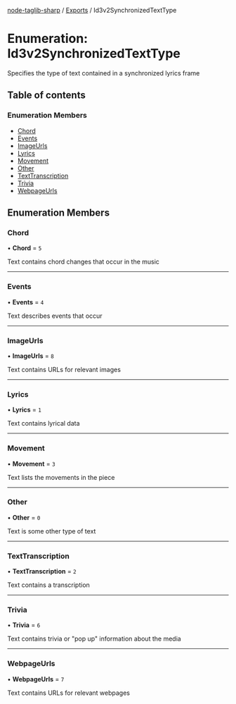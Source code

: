 [node-taglib-sharp](../README.md) / [Exports](../modules.md) / Id3v2SynchronizedTextType

# Enumeration: Id3v2SynchronizedTextType

Specifies the type of text contained in a synchronized lyrics frame

## Table of contents

### Enumeration Members

- [Chord](Id3v2SynchronizedTextType.md#chord)
- [Events](Id3v2SynchronizedTextType.md#events)
- [ImageUrls](Id3v2SynchronizedTextType.md#imageurls)
- [Lyrics](Id3v2SynchronizedTextType.md#lyrics)
- [Movement](Id3v2SynchronizedTextType.md#movement)
- [Other](Id3v2SynchronizedTextType.md#other)
- [TextTranscription](Id3v2SynchronizedTextType.md#texttranscription)
- [Trivia](Id3v2SynchronizedTextType.md#trivia)
- [WebpageUrls](Id3v2SynchronizedTextType.md#webpageurls)

## Enumeration Members

### Chord

• **Chord** = ``5``

Text contains chord changes that occur in the music

___

### Events

• **Events** = ``4``

Text describes events that occur

___

### ImageUrls

• **ImageUrls** = ``8``

Text contains URLs for relevant images

___

### Lyrics

• **Lyrics** = ``1``

Text contains lyrical data

___

### Movement

• **Movement** = ``3``

Text lists the movements in the piece

___

### Other

• **Other** = ``0``

Text is some other type of text

___

### TextTranscription

• **TextTranscription** = ``2``

Text contains a transcription

___

### Trivia

• **Trivia** = ``6``

Text contains trivia or "pop up" information about the media

___

### WebpageUrls

• **WebpageUrls** = ``7``

Text contains URLs for relevant webpages
